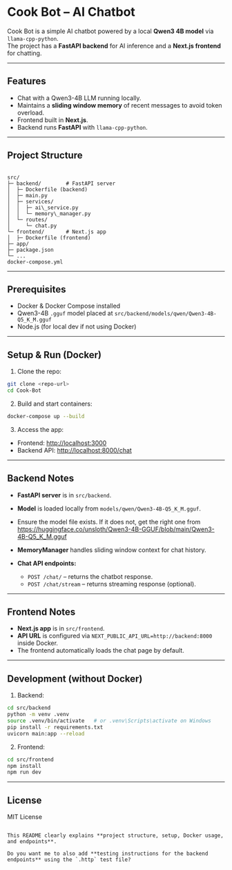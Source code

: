 # Cook Bot – AI Chatbot

Cook Bot is a simple AI chatbot powered by a local **Qwen3 4B model** via `llama-cpp-python`.  
The project has a **FastAPI backend** for AI inference and a **Next.js frontend** for chatting.

---

## Features

- Chat with a Qwen3-4B LLM running locally.
- Maintains a **sliding window memory** of recent messages to avoid token overload.
- Frontend built in **Next.js**.
- Backend runs **FastAPI** with `llama-cpp-python`.

---

## Project Structure

```

src/
├─ backend/        # FastAPI server
│  ├─ Dockerfile (backend)
│  ├─ main.py
│  ├─ services/
│  │  ├─ ai\_service.py
│  │  └─ memory\_manager.py
│  └─ routes/
│     └─ chat.py
└─ frontend/       # Next.js app
│  ├─ Dockerfile (frontend)
├─ app/
├─ package.json
└─ ...
docker-compose.yml

````

---

## Prerequisites

- Docker & Docker Compose installed
- Qwen3-4B `.gguf` model placed at `src/backend/models/qwen/Qwen3-4B-Q5_K_M.gguf`
- Node.js (for local dev if not using Docker)

---

## Setup & Run (Docker)

1. Clone the repo:

```bash
git clone <repo-url>
cd Cook-Bot
````

2. Build and start containers:

```bash
docker-compose up --build
```

3. Access the app:

* Frontend: [http://localhost:3000](http://localhost:3000)
* Backend API: [http://localhost:8000/chat](http://localhost:8000/chat)

---

## Backend Notes

* **FastAPI server** is in `src/backend`.
* **Model** is loaded locally from `models/qwen/Qwen3-4B-Q5_K_M.gguf`.
* Ensure the model file exists. If it does not, get the right one from https://huggingface.co/unsloth/Qwen3-4B-GGUF/blob/main/Qwen3-4B-Q5_K_M.gguf
* **MemoryManager** handles sliding window context for chat history.
* **Chat API endpoints:**

  * `POST /chat/` – returns the chatbot response.
  * `POST /chat/stream` – returns streaming response (optional).

---

## Frontend Notes

* **Next.js app** is in `src/frontend`.
* **API URL** is configured via `NEXT_PUBLIC_API_URL=http://backend:8000` inside Docker.
* The frontend automatically loads the chat page by default.

---

## Development (without Docker)

1. Backend:

```bash
cd src/backend
python -m venv .venv
source .venv/bin/activate   # or .venv\Scripts\activate on Windows
pip install -r requirements.txt
uvicorn main:app --reload
```

2. Frontend:

```bash
cd src/frontend
npm install
npm run dev
```

---

## License

MIT License

```

This README clearly explains **project structure, setup, Docker usage, and endpoints**.  

Do you want me to also add **testing instructions for the backend endpoints** using the `.http` test file?
```

